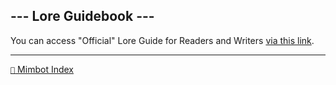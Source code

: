 ## --- Lore Guidebook ---

You can access "Official" Lore Guide for Readers and Writers [via this link](<https://zeithalt.github.io/lore/guidebook.html>).

-----
[`📑` Mimbot Index](<https://zeithalt.github.io/r/#21f0>)
<!---